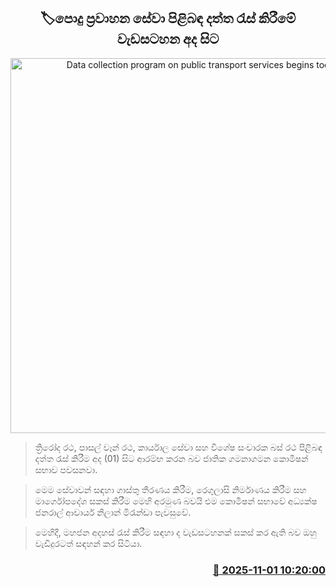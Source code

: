 <p align='center'><b><h2 align='center' title='Data collection program on public transport services begins today'>🏷පොදු ප්‍රවාහන සේවා පිළිබඳ දත්ත රැස් කිරීමේ වැඩසටහන අද සිට</h2></b></p>
<p align='center'><img src='https://helakuru.sgp1.cdn.digitaloceanspaces.com/esana/images/lib/three-wheeler.jpg' width='600' alt='Data collection program on public transport services begins today'></p>

> ත්‍රිරෝද රථ, පාසල් වෑන් රථ, කාර්යාල සේවා සහ විශේෂ සංචාරක බස් රථ පිළිබඳ දත්ත රැස් කිරීම අද (01) සිට ආරම්භ කරන බව ජාතික ගමනාගමන කොමිෂන් සභාව පවසනවා.

> මෙම සේවාවන් සඳහා ගාස්තු තීරණය කිරීම, රෙගුලාසි නිර්මාණය කිරීම සහ මාර්ගෝපදේශ සකස් කිරීම මෙහි අරමුණ බවයි එම කොමිෂන් සභාවේ අධ්‍යක්ෂ ජනරාල් ආචාර්ය නිලාන් මිරැන්ඩා පැවසුවේ.

> මෙහිදී, මහජන අදහස් රැස් කිරීම සඳහා ද වැඩසටහනක් සකස් කර ඇති බව ඔහු වැඩිදුරටත් සඳහන් කර සිටියා.



<h3 align='right'><a href='https://www.helakuru.lk/esana/p/115000/'>📅 2025-11-01 10:20:00</a></h3>
